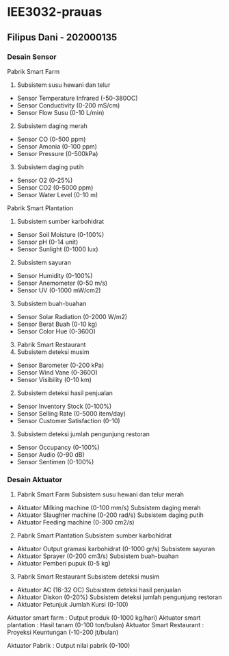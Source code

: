 # IEE3032-prauas
## Filipus Dani - 202000135

### Desain Sensor

Pabrik Smart Farm
1.	Subsistem susu hewani dan telur
  * Sensor Temperature Infrared (-50-380OC)
  * Sensor Conductivity (0-200 mS/cm)
  * Sensor Flow Susu (0-10 L/min)
2.	Subsistem daging merah
  * Sensor CO (0-500 ppm)
  * Sensor Amonia (0-100 ppm)
  * Sensor Pressure (0-500kPa)
3.	Subsistem daging putih
  * Sensor O2 (0-25%)
  * Sensor CO2 (0-5000 ppm)
  * Sensor Water Level (0-10 m)

Pabrik Smart Plantation
1.	Subsistem sumber karbohidrat
  * Sensor Soil Moisture (0-100%)
  * Sensor pH (0-14 unit)
  * Sensor Sunlight (0-1000 lux)
2.	Subsistem sayuran
  * Sensor Humidity (0-100%)
  * Sensor Anemometer (0-50 m/s)
  * Sensor UV (0-1000 mW/cm2)
3.	Subsistem buah-buahan
  * Sensor Solar Radiation (0-2000 W/m2)
  * Sensor Berat Buah (0-10 kg)
  * Sensor Color Hue (0-360O)

3. Pabrik Smart Restaurant
1.	Subsistem deteksi musim
  * Sensor Barometer (0-200 kPa)
  * Sensor Wind Vane (0-360O)
  * Sensor Visibility (0-10 km)
2.	Subsistem deteksi hasil penjualan
  * Sensor Inventory Stock (0-100%)
  * Sensor Selling Rate (0-5000 item/day)
  * Sensor Customer Satisfaction (0-10)
3.	Subsistem deteksi jumlah pengunjung restoran
  * Sensor Occupancy (0-100%)
  * Sensor Audio (0-90 dB)
  * Sensor Sentimen (0-100%)


### Desain Aktuator

1. Pabrik Smart Farm
Subsistem susu hewani dan telur merah
* Aktuator Milking machine (0-100 mm/s)
Subsistem daging merah
* Aktuator Slaughter machine (0-200 rad/s)
Subsistem daging putih
* Aktuator Feeding machine (0-300 cm2/s)

2. Pabrik Smart Plantation
Subsistem sumber karbohidrat
* Aktuator Output gramasi karbohidrat (0-1000 gr/s)
Subsistem sayuran
* Aktuator Sprayer (0-200 cm3/s)
Subsistem buah-buahan
* Aktuator Pemberi pupuk (0-5 kg)

3. Pabrik Smart Restaurant
Subsistem deteksi musim
* Aktuator AC (16-32 OC)
Subsistem deteksi hasil penjualan
* Aktuator Diskon (0-20%)
Subsistem deteksi jumlah pengunjung restoran
* Aktuator Petunjuk Jumlah Kursi (0-100)

Aktuator smart farm		: Output produk (0-1000 kg/hari)
Aktuator smart plantation	: Hasil tanam (0-100 ton/bulan)
Aktuator Smart Restaurant	: Proyeksi Keuntungan (-10-200 jt/bulan)

Aktuator Pabrik		: Output nilai pabrik (0-100)
